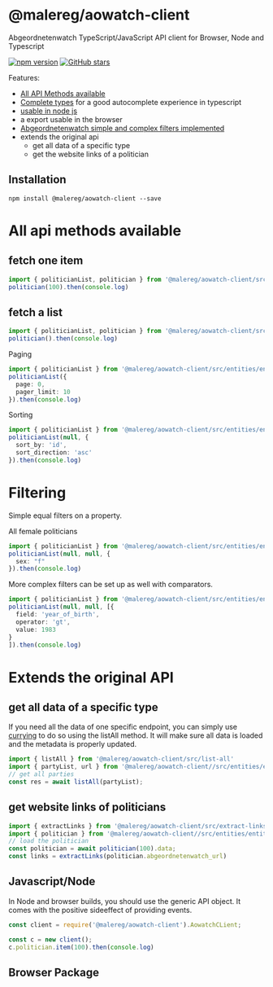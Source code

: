 # @malereg/aowatch-client

Abgeordnetenwatch TypeScript/JavaScript API client for Browser, Node and Typescript

[![npm version](https://badge.fury.io/js/%40malereg%2Faowatch-client.svg)](https://badge.fury.io/js/%40malereg%2Faowatch-client)
[![GitHub stars](https://img.shields.io/github/stars/maschinenlesbareregierung/aowatch-client.svg?style=social&label=Star&maxAge=2592000)](https://GitHub.com/maschinenlesbareregierung/aowatch-client/stargazers/)

Features: 

* [All API Methods available](#user-content-all-api-methods-available)
* [Complete types](https://maschinenlesbareregierung.github.io/aowatch-client/modules/types.html) for a good autocomplete experience in typescript
* [usable in node js](#javascriptnode)
* a export usable in the browser
* [Abgeordnetenwatch simple and complex filters implemented](#filtering)
* extends the original api 
  * get all data of a specific type
  * get the website links of a politician

## Installation

```
npm install @malereg/aowatch-client --save
```

# All api methods available

## fetch one item

```typescript
import { politicianList, politician } from '@malereg/aowatch-client/src/entities/entity.politician';
politician(100).then(console.log)
```

## fetch a list

```typescript
import { politicianList, politician } from '@malereg/aowatch-client/src/entities/entity.politician';
politician().then(console.log)
```

Paging

```typescript
import { politicianList } from '@malereg/aowatch-client/src/entities/entity.politician';
politicianList({
  page: 0,
  pager_limit: 10
}).then(console.log)
```

Sorting

```typescript
import { politicianList } from '@malereg/aowatch-client/src/entities/entity.politician';
politicianList(null, {
  sort_by: 'id',
  sort_direction: 'asc'
}).then(console.log)
```

# Filtering

Simple equal filters on a property.


All female politicians

```typescript
import { politicianList } from '@malereg/aowatch-client/src/entities/entity.politician';
politicianList(null, null, {
  sex: "f"
}).then(console.log)
```

More complex filters can be set up as well with comparators.

```typescript
import { politicianList } from '@malereg/aowatch-client/src/entities/entity.politician';
politicianList(null, null, [{
  field: 'year_of_birth',
  operator: 'gt',
  value: 1983
}
]).then(console.log)
```

# Extends the original API

## get all data of a specific type 

If you need all the data of one specific endpoint, you can simply use [currying](https://en.wikipedia.org/wiki/Currying) to do so using the listAll method. It will make sure all data is loaded and the metadata is properly updated.

```typescript
import { listAll } from '@malereg/aowatch-client/src/list-all'
import { partyList, url } from '@malereg/aowatch-client//src/entities/entity.party';
// get all parties
const res = await listAll(partyList);
```

## get website links of politicians

```typescript
import { extractLinks } from '@malereg/aowatch-client/src/extract-links'
import { politician } from '@malereg/aowatch-client//src/entities/entity.politician';
// load the politician
const politician = await politician(100).data;
const links = extractLinks(politician.abgeordnetenwatch_url)
```

## Javascript/Node

In Node and browser builds, you should use the generic API object. It comes with the positive sideeffect of providing events.

```javascript
const client = require('@malereg/aowatch-client').AowatchCLient;

const c = new client();
c.politician.item(100).then(console.log)
```

## Browser Package
